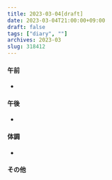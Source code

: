 ```yaml
---
title: 2023-03-04[draft]
date: 2023-03-04T21:00:00+09:00
draft: false
tags: ["diary", ""]
archives: 2023-03
slug: 318412
---
```

#### 午前
- 
#### 午後
- 
#### 体調
- 
#### その他